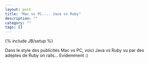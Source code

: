 ```yaml
---
layout: post
title: "Mac vs PC.... Java vs Ruby"
description: ""
category: ""
tags: []
---
```

{% include JB/setup %}

Dans le style des publicités Mac vs PC, voici Java vs Ruby vu par des adeptes de Ruby on rails... Evidemment :)

<object width="425" height="350">
 <param name="movie" value="http://www.youtube.com/v/PQbuyKUaKFo"></param>
 <param name="wmode" value="transparent"></param>
 <embed src="http://www.youtube.com/v/PQbuyKUaKFo" type="application/x-shockwave-flash" wmode="transparent" width="425" height="350"></embed>
</object>